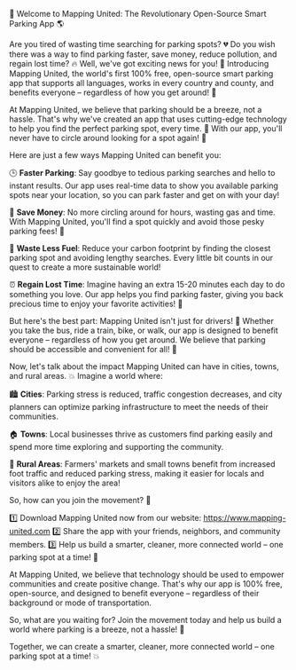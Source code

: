 🚀 Welcome to Mapping United: The Revolutionary Open-Source Smart Parking App 🌎

Are you tired of wasting time searching for parking spots? 💔 Do you wish there was a way to find parking faster, save money, reduce pollution, and regain lost time? 🔥 Well, we've got exciting news for you! 📣 Introducing Mapping United, the world's first 100% free, open-source smart parking app that supports all languages, works in every country and county, and benefits everyone – regardless of how you get around! 🌟

At Mapping United, we believe that parking should be a breeze, not a hassle. That's why we've created an app that uses cutting-edge technology to help you find the perfect parking spot, every time. 💯 With our app, you'll never have to circle around looking for a spot again! 🚗

Here are just a few ways Mapping United can benefit you:

🕒 **Faster Parking**: Say goodbye to tedious parking searches and hello to instant results. Our app uses real-time data to show you available parking spots near your location, so you can park faster and get on with your day!

💸 **Save Money**: No more circling around for hours, wasting gas and time. With Mapping United, you'll find a spot quickly and avoid those pesky parking fees! 💸

🌿 **Waste Less Fuel**: Reduce your carbon footprint by finding the closest parking spot and avoiding lengthy searches. Every little bit counts in our quest to create a more sustainable world!

⏰ **Regain Lost Time**: Imagine having an extra 15-20 minutes each day to do something you love. Our app helps you find parking faster, giving you back precious time to enjoy your favorite activities! 🎉

But here's the best part: Mapping United isn't just for drivers! 🚗 Whether you take the bus, ride a train, bike, or walk, our app is designed to benefit everyone – regardless of how you get around. We believe that parking should be accessible and convenient for all! 🌈

Now, let's talk about the impact Mapping United can have in cities, towns, and rural areas. 💥 Imagine a world where:

🏙️ **Cities**: Parking stress is reduced, traffic congestion decreases, and city planners can optimize parking infrastructure to meet the needs of their communities.

🏠 **Towns**: Local businesses thrive as customers find parking easily and spend more time exploring and supporting the community.

🌄 **Rural Areas**: Farmers' markets and small towns benefit from increased foot traffic and reduced parking stress, making it easier for locals and visitors alike to enjoy the area!

So, how can you join the movement? 🤝

1️⃣ Download Mapping United now from our website: https://www.mapping-united.com
2️⃣ Share the app with your friends, neighbors, and community members.
3️⃣ Help us build a smarter, cleaner, more connected world – one parking spot at a time! 🌟

At Mapping United, we believe that technology should be used to empower communities and create positive change. That's why our app is 100% free, open-source, and designed to benefit everyone – regardless of their background or mode of transportation.

So, what are you waiting for? Join the movement today and help us build a world where parking is a breeze, not a hassle! 🚀

Together, we can create a smarter, cleaner, more connected world – one parking spot at a time! 💥